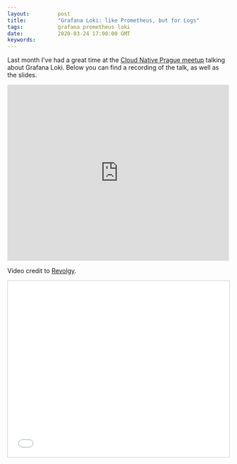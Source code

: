 ```yaml
---
layout:         post
title:          "Grafana Loki: like Prometheus, but for Logs"
tags:           grafana prometheus loki
date:           2020-03-24 17:00:00 GMT
keywords:
---
```


Last month I've had a great time at the [Cloud Native Prague meetup](https://www.meetup.com/en-AU/Cloud-Native-Prague/events/268532468/) talking about Grafana Loki. Below you can find a recording of the talk, as well as the slides.

<iframe width="100%" height="400" src="https://www.youtube.com/embed/FfXxlqBIcmY" frameborder="0" allow="accelerometer; autoplay; encrypted-media; gyroscope; picture-in-picture" allowfullscreen></iframe>

Video credit to [Revolgy](https://www.revolgy.com/).

<iframe src="//www.slideshare.net/slideshow/embed_code/key/DbTRVFaz2YrSeI" width="100%" height="400" frameborder="0" marginwidth="0" marginheight="0" scrolling="no" style="border:1px solid #CCC; border-width:1px; margin-bottom:5px; max-width: 100%;" allowfullscreen> </iframe>
